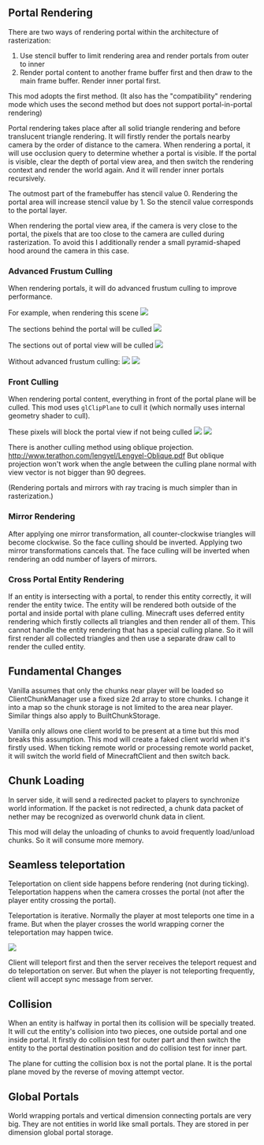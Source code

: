 
## Portal Rendering

There are two ways of rendering portal within the architecture of rasterization:
1. Use stencil buffer to limit rendering area and render portals from outer to inner
2. Render portal content to another frame buffer first and then draw to the main frame buffer. Render inner portal first.

This mod adopts the first method.
(It also has the "compatibility" rendering mode which uses the second method but does not support portal-in-portal rendering)

Portal rendering takes place after all solid triangle rendering and before translucent triangle rendering.
It will firstly render the portals nearby camera by the order of distance to the camera.
When rendering a portal, it will use occlusion query to determine whether a portal is visible.
If the portal is visible, clear the depth of portal view area, 
and then switch the rendering context and render the world again.
And it will render inner portals recursively.

The outmost part of the framebuffer has stencil value 0.
Rendering the portal area will increase stencil value by 1.
So the stencil value corresponds to the portal layer.

When rendering the portal view area, if the camera is very close to the portal,
the pixels that are too close to the camera are culled during rasterization.
To avoid this I additionally render a small pyramid-shaped hood around the camera in this case.

### Advanced Frustum Culling
When rendering portals, it will do advanced frustum culling to improve performance.

For example, when rendering this scene
![](https://i.ibb.co/ykrDqxv/2020-03-06-21-59-27.png)

The sections behind the portal will be culled
![](https://i.ibb.co/N25Y3hB/2020-03-06-21-59-37.png)

The sections out of portal view will be culled
![](https://i.ibb.co/sFGMwCd/2020-03-06-21-59-43.png)

Without advanced frustum culling:
![](https://i.ibb.co/k6nvDbf/2020-03-06-22-00-05.png)
![](https://i.ibb.co/wY5sYXM/2020-03-06-21-59-56.png)


### Front Culling

When rendering portal content, everything in front of the portal plane will be culled. This mod uses `glClipPlane` to cull it (which normally uses internal geometry shader to cull).

These pixels will block the portal view if not being culled
![](https://i.ibb.co/4Yf48sq/2020-03-06-22-00-16.png)
![](https://i.ibb.co/nrpxQZk/2020-03-06-22-00-40.png)

There is another culling method using oblique projection.
http://www.terathon.com/lengyel/Lengyel-Oblique.pdf
But oblique projection won't work when the angle between the culling plane normal with view vector is not bigger than 90 degrees.

(Rendering portals and mirrors with ray tracing is much simpler than in rasterization.)

### Mirror Rendering
After applying one mirror transformation, all counter-clockwise triangles will become clockwise. So the face culling should be inverted. Applying two mirror transformations cancels that. The face culling will be inverted when rendering an odd number of layers of mirrors.

### Cross Portal Entity Rendering
If an entity is intersecting with a portal, to render this entity correctly, it will render the entity twice. The entity will be rendered both outside of the portal and inside portal with plane culling. Minecraft uses deferred entity rendering which firstly collects all triangles and then render all of them. This cannot handle the entity rendering that has a special culling plane. So it will first render all collected triangles and then use a separate draw call to render the culled entity.

## Fundamental Changes
Vanilla assumes that only the chunks near player will be loaded so ClientChunkManager
use a fixed size 2d array to store chunks.
I change it into a map so the chunk storage is not limited to the area near player.
Similar things also apply to BuiltChunkStorage.

Vanilla only allows one client world to be present at a time but this mod breaks this assumption.
This mod will create a faked client world when it's firstly used.
When ticking remote world or processing remote world packet, it will switch the world field of
MinecraftClient and then switch back.

## Chunk Loading

In server side, it will send a redirected packet to players to synchronize world information.
If the packet is not redirected, a chunk data packet of nether may be recognized as overworld chunk data in client.

This mod will delay the unloading of chunks to avoid frequently load/unload chunks.
 So it will consume more memory.

## Seamless teleportation
Teleportation on client side happens before rendering (not during ticking).
Teleportation happens when the camera crosses the portal (not after the player entity crossing the portal).

Teleportation is iterative. Normally the player at most teleports one time in a frame. But when the player crosses the world wrapping corner the teleportation may happen twice.

![](https://media.discordapp.net/attachments/671895772265971712/713993419093049374/unknown.png)

Client will teleport first and then the server receives the teleport request and do teleportation on server.
But when the player is not teleporting frequently, client will accept sync message from server.

## Collision
When an entity is halfway in portal then its collision will be specially treated.
It will cut the entity's collision into two pieces, one outside portal and one inside portal.
It firstly do collision test for outer part and then
 switch the entity to the portal destination position and do collision test for inner part.

The plane for cutting the collision box is not the portal plane.
It is the portal plane moved by the reverse of moving attempt vector.
 
## Global Portals
World wrapping portals and vertical dimension connecting portals are very big.
They are not entities in world like small portals.
They are stored in per dimension global portal storage.

